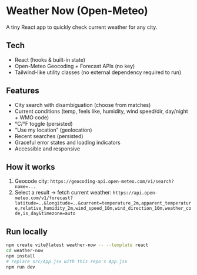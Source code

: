 # Weather Now (Open-Meteo)

A tiny React app to quickly check current weather for any city.

## Tech
- React (hooks & built-in state)
- Open-Meteo Geocoding + Forecast APIs (no key)
- Tailwind-like utility classes (no external dependency required to run)

## Features
- City search with disambiguation (choose from matches)
- Current conditions (temp, feels like, humidity, wind speed/dir, day/night + WMO code)
- °C/°F toggle (persisted)
- “Use my location” (geolocation)
- Recent searches (persisted)
- Graceful error states and loading indicators
- Accessible and responsive

## How it works
1. Geocode city: `https://geocoding-api.open-meteo.com/v1/search?name=...`
2. Select a result → fetch current weather:
   `https://api.open-meteo.com/v1/forecast?latitude=..&longitude=..&current=temperature_2m,apparent_temperature,relative_humidity_2m,wind_speed_10m,wind_direction_10m,weather_code,is_day&timezone=auto`

## Run locally
```bash
npm create vite@latest weather-now -- --template react
cd weather-now
npm install
# replace src/App.jsx with this repo's App.jsx
npm run dev
